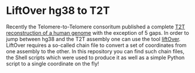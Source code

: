 # LiftOver hg38 to T2T

Recently the Telomere-to-Telomere consoritum published a complete [T2T reconstruction of a human genome](https://github.com/nanopore-wgs-consortium/CHM13) with the exception of 5 gaps. In order to jump between hg38 and the T2T assembly one can use the tool [liftOver](https://genome.ucsc.edu/cgi-bin/hgLiftOver). LiftOver requires a so-called chain file to convert a set of coordinates from one assembly to the other. In this repository you can find such chain files, the Shell scripts which were used to produce it as well as a simple Python script to a single coordinate on the fly!
